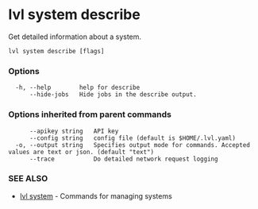 # lvl system describe

Get detailed information about a system.

```
lvl system describe [flags]
```

### Options

```
  -h, --help        help for describe
      --hide-jobs   Hide jobs in the describe output.
```

### Options inherited from parent commands

```
      --apikey string   API key
      --config string   config file (default is $HOME/.lvl.yaml)
  -o, --output string   Specifies output mode for commands. Accepted values are text or json. (default "text")
      --trace           Do detailed network request logging
```

### SEE ALSO

* [lvl system](lvl_system.md)	 - Commands for managing systems

